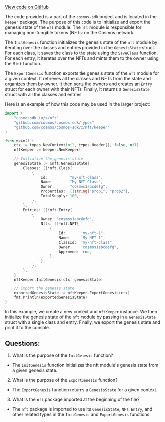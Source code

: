 [View code on GitHub](https://github.com/cosmos/cosmos-sdk/blob/main/x/nft/keeper/genesis.go)

The code provided is a part of the `cosmos-sdk` project and is located in the `keeper` package. The purpose of this code is to initialize and export the genesis state of the `nft` module. The `nft` module is responsible for managing non-fungible tokens (NFTs) on the Cosmos network. 

The `InitGenesis` function initializes the genesis state of the `nft` module by iterating over the classes and entries provided in the `GenesisState` struct. For each class, it saves the class to the state using the `SaveClass` function. For each entry, it iterates over the NFTs and mints them to the owner using the `Mint` function. 

The `ExportGenesis` function exports the genesis state of the `nft` module for a given context. It retrieves all the classes and NFTs from the state and organizes them by owner. It then sorts the owners and creates an `Entry` struct for each owner with their NFTs. Finally, it returns a `GenesisState` struct with all the classes and entries.

Here is an example of how this code may be used in the larger project:

```go
import (
    "cosmossdk.io/x/nft"
    "github.com/cosmos/cosmos-sdk/types"
    "github.com/cosmos/cosmos-sdk/x/nft/keeper"
)

func main() {
    ctx := types.NewContext(nil, types.Header{}, false, nil)
    nftKeeper := keeper.NewKeeper()

    // Initialize the genesis state
    genesisState := &nft.GenesisState{
        Classes: []*nft.Class{
            {
                Id:          "my-nft-class",
                Name:        "My NFT Class",
                Owner:       "cosmos1abcdefg",
                Properties:  []string{"prop1", "prop2"},
                TotalSupply: 100,
            },
        },
        Entries: []*nft.Entry{
            {
                Owner: "cosmos1abcdefg",
                Nfts: []*nft.NFT{
                    {
                        Id:       "my-nft-1",
                        Name:     "My NFT 1",
                        ClassId:  "my-nft-class",
                        Owner:    "cosmos1abcdefg",
                        Approved: true,
                    },
                },
            },
        },
    }
    nftKeeper.InitGenesis(ctx, genesisState)

    // Export the genesis state
    exportedGenesisState := nftKeeper.ExportGenesis(ctx)
    fmt.Println(exportedGenesisState)
}
```

In this example, we create a new context and `nftKeeper` instance. We then initialize the genesis state of the `nft` module by passing in a `GenesisState` struct with a single class and entry. Finally, we export the genesis state and print it to the console.
## Questions: 
 1. What is the purpose of the `InitGenesis` function?
- The `InitGenesis` function initializes the nft module's genesis state from a given genesis state.

2. What is the purpose of the `ExportGenesis` function?
- The `ExportGenesis` function returns a `GenesisState` for a given context.

3. What is the `nft` package imported at the beginning of the file?
- The `nft` package is imported to use its `GenesisState`, `NFT`, `Entry`, and other related types in the `InitGenesis` and `ExportGenesis` functions.